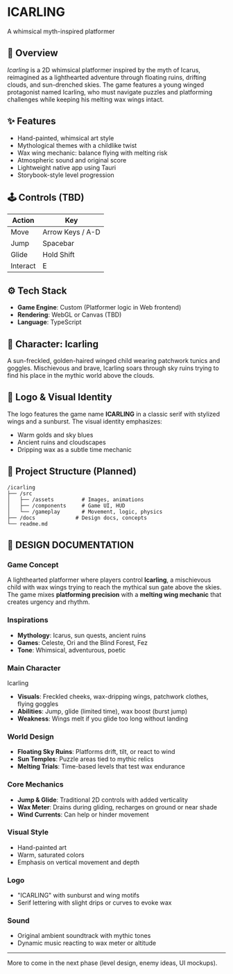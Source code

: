 # ICARLING

A whimsical myth-inspired platformer

## 📜 Overview

_Icarling_ is a 2D whimsical platformer inspired by the myth of Icarus, reimagined as a lighthearted adventure through floating ruins, drifting clouds, and sun-drenched skies. The game features a young winged protagonist named Icarling, who must navigate puzzles and platforming challenges while keeping his melting wax wings intact.

## ✨ Features

- Hand-painted, whimsical art style
- Mythological themes with a childlike twist
- Wax wing mechanic: balance flying with melting risk
- Atmospheric sound and original score
- Lightweight native app using Tauri
- Storybook-style level progression

## 🕹️ Controls (TBD)

| Action   | Key              |
| -------- | ---------------- |
| Move     | Arrow Keys / A-D |
| Jump     | Spacebar         |
| Glide    | Hold Shift       |
| Interact | E                |

## ⚙️ Tech Stack

- **Game Engine**: Custom (Platformer logic in Web frontend)
- **Rendering**: WebGL or Canvas (TBD)
- **Language**: TypeScript

## 🧒 Character: Icarling

A sun-freckled, golden-haired winged child wearing patchwork tunics and goggles. Mischievous and brave, Icarling soars through sky ruins trying to find his place in the mythic world above the clouds.

## 🔖 Logo & Visual Identity

The logo features the game name **ICARLING** in a classic serif with stylized wings and a sunburst. The visual identity emphasizes:

- Warm golds and sky blues
- Ancient ruins and cloudscapes
- Dripping wax as a subtle time mechanic

## 📁 Project Structure (Planned)

```text
/icarling
├── /src
│   ├── /assets         # Images, animations
│   ├── /components     # Game UI, HUD
│   └── /gameplay       # Movement, logic, physics
├── /docs             # Design docs, concepts
└── readme.md
```

## 📐 DESIGN DOCUMENTATION

### Game Concept

A lighthearted platformer where players control **Icarling**, a mischievous child with wax wings trying to reach the mythical sun gate above the skies. The game mixes **platforming precision** with a **melting wing mechanic** that creates urgency and rhythm.

### Inspirations

- **Mythology**: Icarus, sun quests, ancient ruins
- **Games**: Celeste, Ori and the Blind Forest, Fez
- **Tone**: Whimsical, adventurous, poetic

### Main Character

Icarling

- **Visuals**: Freckled cheeks, wax-dripping wings, patchwork clothes, flying goggles
- **Abilities**: Jump, glide (limited time), wax boost (burst jump)
- **Weakness**: Wings melt if you glide too long without landing

### World Design

- **Floating Sky Ruins**: Platforms drift, tilt, or react to wind
- **Sun Temples**: Puzzle areas tied to mythic relics
- **Melting Trials**: Time-based levels that test wax endurance

### Core Mechanics

- **Jump & Glide**: Traditional 2D controls with added verticality
- **Wax Meter**: Drains during gliding, recharges on ground or near shade
- **Wind Currents**: Can help or hinder movement

### Visual Style

- Hand-painted art
- Warm, saturated colors
- Emphasis on vertical movement and depth

### Logo

- "ICARLING" with sunburst and wing motifs
- Serif lettering with slight drips or curves to evoke wax

### Sound

- Original ambient soundtrack with mythic tones
- Dynamic music reacting to wax meter or altitude

---

More to come in the next phase (level design, enemy ideas, UI mockups).
